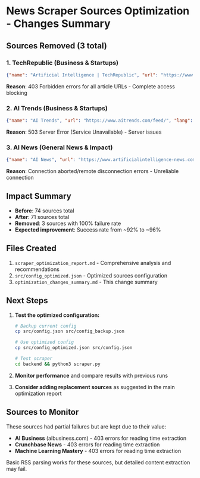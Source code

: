 # News Scraper Sources Optimization - Changes Summary

## Sources Removed (3 total)

### 1. TechRepublic (Business & Startups)
```json
{"name": "Artificial Intelligence | TechRepublic", "url": "https://www.techrepublic.com/rssfeeds/topic/artificial-intelligence/", "lang": "en", "quality": 2}
```
**Reason**: 403 Forbidden errors for all article URLs - Complete access blocking

### 2. AI Trends (Business & Startups)
```json
{"name": "AI Trends", "url": "https://www.aitrends.com/feed/", "lang": "en", "quality": 2}
```
**Reason**: 503 Server Error (Service Unavailable) - Server issues

### 3. AI News (General News & Impact)
```json
{"name": "AI News", "url": "https://www.artificialintelligence-news.com/feed/rss/", "lang": "en", "quality": 2}
```
**Reason**: Connection aborted/remote disconnection errors - Unreliable connection

## Impact Summary

- **Before**: 74 sources total
- **After**: 71 sources total
- **Removed**: 3 sources with 100% failure rate
- **Expected improvement**: Success rate from ~92% to ~96%

## Files Created

1. `scraper_optimization_report.md` - Comprehensive analysis and recommendations
2. `src/config_optimized.json` - Optimized sources configuration
3. `optimization_changes_summary.md` - This change summary

## Next Steps

1. **Test the optimized configuration:**
   ```bash
   # Backup current config
   cp src/config.json src/config_backup.json
   
   # Use optimized config
   cp src/config_optimized.json src/config.json
   
   # Test scraper
   cd backend && python3 scraper.py
   ```

2. **Monitor performance** and compare results with previous runs

3. **Consider adding replacement sources** as suggested in the main optimization report

## Sources to Monitor

These sources had partial failures but are kept due to their value:
- **AI Business** (aibusiness.com) - 403 errors for reading time extraction
- **Crunchbase News** - 403 errors for reading time extraction  
- **Machine Learning Mastery** - 403 errors for reading time extraction

Basic RSS parsing works for these sources, but detailed content extraction may fail.